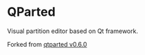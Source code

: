 QParted
===

Visual partition editor based on Qt framework.

Forked from [qtparted v0.6.0](http://qtparted.sourceforge.net)

